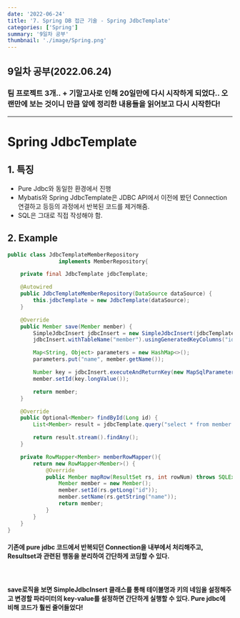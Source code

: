 ```yaml
---
date: '2022-06-24'
title: '7. Spring DB 접근 기술 - Spring JdbcTemplate'
categories: ['Spring']
summary: '9일차 공부'
thumbnail: './image/Spring.png'
---
```


## 9일차 공부(2022.06.24)

### 팀 프로젝트 3개.. + 기말고사로 인해 20일만에 다시 시작하게 되었다.. 오랜만에 보는 것이니 만큼 앞에 정리한 내용들을 읽어보고 다시 시작한다!
___ 
# Spring JdbcTemplate
## 1. 특징
- Pure Jdbc와 동일한 환경에서 진행
- Mybatis와 Spring JdbcTemplate은 JDBC API에서 이전에 봤던 Connection연결하고 등등의 과정에서 반복된 코드를 제거해줌.
- SQL은 그대로 직접 작성해야 함.

## 2. Example
```java
public class JdbcTemplateMemberRepository 
                implements MemberRepository{

    private final JdbcTemplate jdbcTemplate;

    @Autowired
    public JdbcTemplateMemberRepository(DataSource dataSource) {
        this.jdbcTemplate = new JdbcTemplate(dataSource);
    }

    @Override
    public Member save(Member member) {
        SimpleJdbcInsert jdbcInsert = new SimpleJdbcInsert(jdbcTemplate);
        jdbcInsert.withTableName("member").usingGeneratedKeyColumns("id");

        Map<String, Object> parameters = new HashMap<>();
        parameters.put("name", member.getName());

        Number key = jdbcInsert.executeAndReturnKey(new MapSqlParameterSource(parameters));
        member.setId(key.longValue());

        return member;
    }

    @Override
    public Optional<Member> findById(Long id) {
        List<Member> result = jdbcTemplate.query("select * from member where id = ?", memberRowMapper());

        return result.stream().findAny();
    }

    private RowMapper<Member> memberRowMapper(){
        return new RowMapper<Member>() {
            @Override
            public Member mapRow(ResultSet rs, int rowNum) throws SQLException {
                Member member = new Member();
                member.setId(rs.getLong("id"));
                member.setName(rs.getString("name"));
                return member;
            }
        }
    }
}
```
#### 기존에 pure jdbc 코드에서 반복되던 Connection을 내부에서 처리해주고, Resultset과 관련된 행동을 분리하여 간단하게 코딩할 수 있다.
<br/>

#### save로직을 보면 SimpleJdbcInsert 클래스를 통해 테이블명과 키의 네임을 설정해주고 변경할 파라미터의 key-value를 설정하면 간단하게 실행할 수 있다. Pure jdbc에 비해 코드가 훨씬 줄어들었다!




